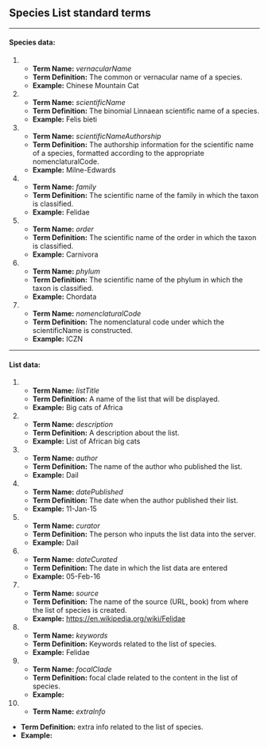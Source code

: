 ## Species List standard terms
---
#### Species data:
1. + __Term Name:__ *vernacularName*
   + __Term Definition:__ The common or vernacular name of a species.
   + __Example:__ Chinese Mountain Cat
2. + __Term Name:__ *scientificName*
   + __Term Definition:__ The binomial Linnaean scientific name of a species.
   + __Example:__ Felis bieti
3. + __Term Name:__ *scientificNameAuthorship*
   + __Term Definition:__ The authorship information for the scientific name of a species, formatted according to the appropriate nomenclaturalCode.
   + __Example:__ Milne-Edwards
4. + __Term Name:__ *family*
   + __Term Definition:__ The scientific name of the family in which the taxon is classified.
   + __Example:__ 	Felidae
5. + __Term Name:__ *order*
   + __Term Definition:__ The scientific name of the order in which the taxon is classified.
   + __Example:__ 	Carnivora  
6. + __Term Name:__ *phylum*
   + __Term Definition:__ The scientific name of the phylum in which the taxon is classified.
   + __Example:__ Chordata
7. + __Term Name:__ *nomenclaturalCode*
   + __Term Definition:__ The nomenclatural code under which the scientificName is constructed.
   + __Example:__ ICZN

---

#### List data:
1. + __Term Name:__ *listTitle*
   + __Term Definition:__ A name of the list that will be displayed.
   + __Example:__ Big cats of Africa
2. + __Term Name:__ *description*
   + __Term Definition:__ A description about the list.
   + __Example:__ List of African big cats
3. + __Term Name:__ *author*
   + __Term Definition:__ The name of the author who published the list.
   + __Example:__ Dail
4. + __Term Name:__ *datePublished*
   + __Term Definition:__ The date when the author published their list.
   + __Example:__ 11-Jan-15
5. + __Term Name:__ *curator*
   + __Term Definition:__ The person who inputs the list data into the server.
   + __Example:__ Dail
6. + __Term Name:__ *dateCurated*
   + __Term Definition:__ The date in which the list data are entered
   + __Example:__ 05-Feb-16
7. + __Term Name:__ *source*
   + __Term Definition:__ The name of the source (URL, book) from where the list of species is created.
   + __Example:__ https://en.wikipedia.org/wiki/Felidae
8. + __Term Name:__ *keywords*
   + __Term Definition:__ Keywords related to the list of species.
   + __Example:__ Felidae
9. + __Term Name:__ *focalClade*
   + __Term Definition:__ focal clade related to the content in the list of species.
   + __Example:__ 
10. + __Term Name:__ *extraInfo*
   + __Term Definition:__ extra info related to the list of species.
   + __Example:__ 
